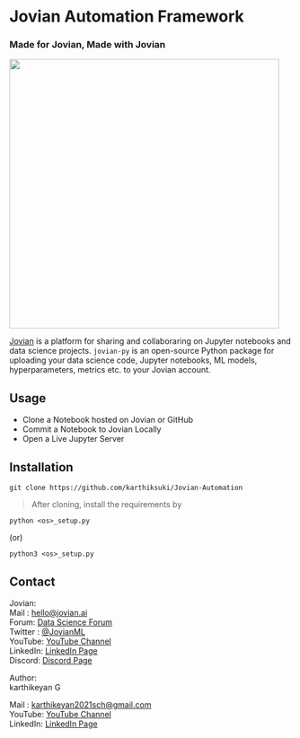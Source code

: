 # Jovian Automation Framework 

### Made for Jovian, Made with Jovian

<img src="https://github.com/JovianML/jovian-py/blob/master/docs/jovian_horizontal_logo.svg" width="480">

[Jovian](https://www.jovian.ai?utm_source) is a platform for sharing and collaboraring on Jupyter notebooks and data science projects. `jovian-py` is an open-source Python package for uploading your data science code, Jupyter notebooks, ML models, hyperparameters, metrics etc. to your Jovian account.

## Usage

- Clone a Notebook hosted on Jovian or GitHub 
- Commit a Notebook to Jovian Locally
- Open a Live Jupyter Server  

## Installation

```
git clone https://github.com/karthiksuki/Jovian-Automation
```
> After cloning, install the requirements by

```
python <os>_setup.py
```
(or)
```
python3 <os>_setup.py
```

## Contact

Jovian:
<br/>
Mail : hello@jovian.ai
<br/>
Forum: [Data Science Forum](https://jovian.ai/forum/)
<br/>
Twitter : [@JovianML](https://twitter.com/JovianML)
<br/>
YouTube: [YouTube Channel](https://www.youtube.com/jovianml)
<br/>
LinkedIn: [LinkedIn Page](https://www.linkedin.com/company/jovianml/)
<br/>
Discord: [Discord Page](https://discord.com/invite/wEfFRDMc34)

Author: <br/>
karthikeyan G

Mail : karthikeyan2021sch@gmail.com
<br/>
YouTube: [YouTube Channel](https://www.youtube.com/channel/UCYD196-LSX3aOajrgxj4Vow)
<br/>
LinkedIn: [LinkedIn Page](https://www.linkedin.com/in/karthikeyan-g-86889720b/)


